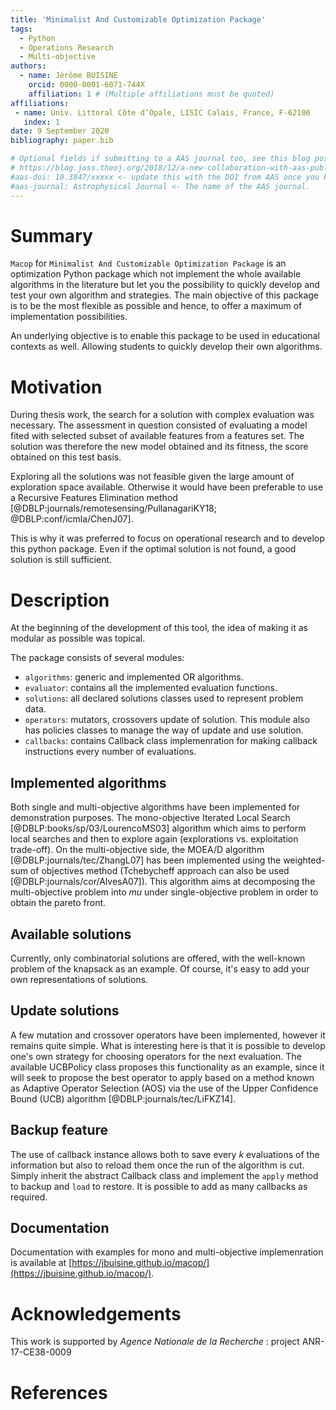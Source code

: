 ```yaml
---
title: 'Minimalist And Customizable Optimization Package'
tags:
  - Python
  - Operations Research
  - Multi-objective
authors:
  - name: Jérôme BUISINE
    orcid: 0000-0001-6071-744X
    affiliation: 1 # (Multiple affiliations must be quoted)
affiliations:
 - name: Univ. Littoral Côte d’Opale, LISIC Calais, France, F-62100
   index: 1
date: 9 September 2020
bibliography: paper.bib

# Optional fields if submitting to a AAS journal too, see this blog post:
# https://blog.joss.theoj.org/2018/12/a-new-collaboration-with-aas-publishing
#aas-doi: 10.3847/xxxxx <- update this with the DOI from AAS once you know it.
#aas-journal: Astrophysical Journal <- The name of the AAS journal.
---
```


# Summary

`Macop` for `Minimalist And Customizable Optimization Package` is an optimization Python package which not implement the whole available algorithms in the literature but let you the possibility to quickly develop and test your own algorithm and strategies. The main objective of this package is to be the most flexible as possible and hence, to offer a maximum of implementation possibilities.

An underlying objective is to enable this package to be used in educational contexts as well. Allowing students to quickly develop their own algorithms.

# Motivation

During thesis work, the search for a solution with complex evaluation was necessary. The assessment in question consisted of evaluating a model fited with selected subset of available features from a features set. The solution was therefore the new model obtained and its fitness, the score obtained on this test basis.

Exploring all the solutions was not feasible given the large amount of exploration space available. Otherwise it would have been preferable to use a Recursive Features Elimination method [@DBLP:journals/remotesensing/PullanagariKY18; @DBLP:conf/icmla/ChenJ07].

This is why it was preferred to focus on operational research and to develop this python package. Even if the optimal solution is not found, a good solution is still sufficient.

# Description

At the beginning of the development of this tool, the idea of making it as modular as possible was topical.

The package consists of several modules:

- `algorithms`: generic and implemented OR algorithms.
- `evaluator`: contains all the implemented evaluation functions.
- `solutions`: all declared solutions classes used to represent problem data.
- `operators`: mutators, crossovers update of solution. This module also has policies classes to manage the way of update and use solution.
- `callbacks`: contains Callback class implemenration for making callback instructions every number of evaluations.


## Implemented algorithms

Both single and multi-objective algorithms have been implemented for demonstration purposes. The mono-objective Iterated Local Search [@DBLP:books/sp/03/LourencoMS03] algorithm which aims to perform local searches and then to explore again (explorations vs. exploitation trade-off). On the multi-objective side, the MOEA/D algorithm [@DBLP:journals/tec/ZhangL07] has been implemented using the weighted-sum of objectives method (Tchebycheff approach can also be used [@DBLP:journals/cor/AlvesA07]). This algorithm aims at decomposing the multi-objective problem into $mu$ under single-objective problem in order to obtain the pareto front.

## Available solutions

Currently, only combinatorial solutions are offered, with the well-known problem of the knapsack as an example. Of course, it's easy to add your own representations of solutions.

## Update solutions

A few mutation and crossover operators have been implemented, however it remains quite simple. What is interesting here is that it is possible to develop one's own strategy for choosing operators for the next evaluation. The available UCBPolicy class proposes this functionality as an example, since it will seek to propose the best operator to apply based on a method known as Adaptive Operator Selection (AOS) via the use of the Upper Confidence Bound (UCB) algorithm [@DBLP:journals/tec/LiFKZ14]. 

## Backup feature

The use of callback instance allows both to save every $k$ evaluations of the information but also to reload them once the run of the algorithm is cut. Simply inherit the abstract Callback class and implement the `apply` method to backup and `load` to restore. It is possible to add as many callbacks as required.

## Documentation

Documentation with examples for mono and multi-objective implemenration is available at [https://jbuisine.github.io/macop/](https://jbuisine.github.io/macop/).

# Acknowledgements

This work is supported by *Agence Nationale de la Recherche* : project ANR-17-CE38-0009

# References